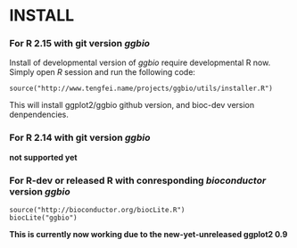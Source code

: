 # INSTALL
### For R 2.15 with git version *ggbio*
Install of developmental version of *ggbio* require developmental R now. 
Simply open *R* session and run the following code:

    source("http://www.tengfei.name/projects/ggbio/utils/installer.R")
    
This will install ggplot2/ggbio github version, and bioc-dev version 
denpendencies.

### For R 2.14 with git version *ggbio*
__not supported yet__

### For R-dev or released R with conresponding *bioconductor* version *ggbio*

    source("http://bioconductor.org/biocLite.R")
    biocLite("ggbio")

__This is currently now working due to the new-yet-unreleased ggplot2 0.9__

